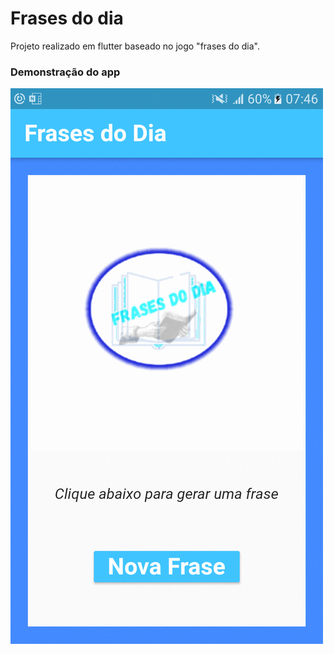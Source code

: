  # Frases do dia
 
 Projeto realizado em flutter baseado no jogo "frases do dia".
 
### Demonstração do app
 
 ![Demonstração](https://github.com/Rafael-Yokoyama/curso-flutter/blob/master/d.gif.gif)
